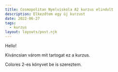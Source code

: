 ```yaml
---
title: Cosmopolitan Nyelviskola A2 kurzus elindult
description: Elkezdtem egy új kurzust
date: 2022-06-27
tags:
  - kurzus
layout: layouts/post.njk
---
```


Hello!

Kíváncsian várom mit tartogat ez a kurzus.

Colores 2-es könyvet be is szereztem.
